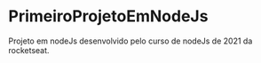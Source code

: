 # PrimeiroProjetoEmNodeJs
Projeto em nodeJs desenvolvido pelo curso de nodeJs de 2021 da rocketseat.

